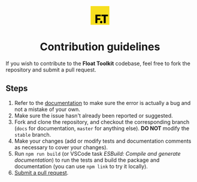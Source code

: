 <div align="center" style="margin-bottom: 0.5rem">
	<img src="https://raw.githubusercontent.com/float-toolkit/core/HEAD/media/ftlogo.svg" width="50" />
</div>

<h1 align="center">Contribution guidelines</h1>

If you wish to contribute to the **Float Toolkit** codebase, feel free to fork the repository and submit a pull request.

## Steps

1.  Refer to the [documentation](https://float-toolkit.web.app) to make sure the error is actually a bug and not a mistake of your
    own.
1.  Make sure the issue hasn't already been reported or suggested.
1.  Fork and clone the repository, and checkout the corresponding branch (`docs` for documentation, `master` for anything else). **DO
    NOT** modify the `stable` branch.
1.  Make your changes (add or modify tests and documentation comments as necessary to cover your changes).
1.  Run `npm run build` (or VSCode task _ESBuild: Compile and generate documentation_) to run the tests and build the package and
    documentation (you can use `npm link` to try it locally).
1.  [Submit a pull request](https://github.com/float-toolkit/core/compare).
